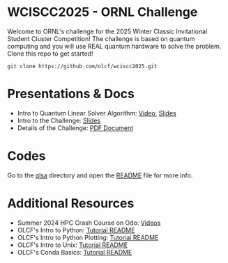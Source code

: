 # WCISCC2025 - ORNL Challenge

Welcome to ORNL's challenge for the 2025 Winter Classic Invitational Student Cluster Competition! The challenge is based on quantum computing and you will use REAL quantum hardware to solve the problem. Clone this repo to get started!
```
git clone https://github.com/olcf/wciscc2025.git
```

# Presentations & Docs

* Intro to Quantum Linear Solver Algorithm: [Video](https://vimeo.com/1054568957), [Slides](docs/2025-02_WCISCC-QLSA.pptx)
* Intro to the Challenge: [Slides](docs/2025-02_WCISCC-Intro.pptx)
* Details of the Challenge: [PDF Document](docs/Challenge.pdf)

# Codes

Go to the [qlsa](qlsa) directory and open the [README](qlsa/README.md) file for more info.

# Additional Resources

* Summer 2024 HPC Crash Course on Odo: [Videos](https://vimeo.com/user/2373684/folder/24049648)
* OLCF's Intro to Python: [Tutorial README](https://github.com/olcf/foundational_hpc_skills/tree/master/intro_to_python)
* OLCF's Intro to Python Plotting: [Tutorial README](https://github.com/olcf/foundational_hpc_skills/tree/master/intro_to_plots)
* OLCF's Intro to Unix: [Tutorial README](https://github.com/olcf/foundational_hpc_skills/tree/master/intro_to_unix)
* OLCF's Conda Basics: [Tutorial README](https://docs.olcf.ornl.gov/software/python/conda_basics.html)

